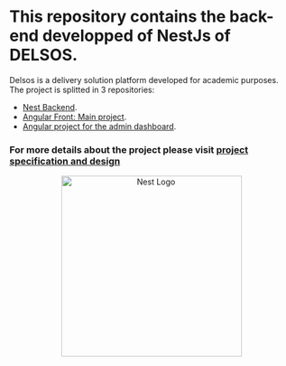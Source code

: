 # This repository contains the back-end developped of NestJs of DELSOS. 
Delsos is a delivery solution platform developed for academic purposes.
The project is splitted in 3 repositories:
*  [Nest Backend](https://github.com/Hazem-Atya/DelSOS-back).
*  [Angular Front: Main project](https://github.com/Hazem-Atya/DelSOS-Angular-Main).
*  [Angular project for the admin dashboard](https://github.com/Hazem-Atya/DELSOS-Angular-Admin).
 
### For more details about the project please visit [project specification and design](https://github.com/Hazem-Atya/DelSOS-back/blob/main/conception/SRS/README.md) 

<p align="center">
  <a href="http://nestjs.com/" target="blank"><img src="https://nestjs.com/img/logo_text.svg" width="320" alt="Nest Logo" /></a>
</p>
